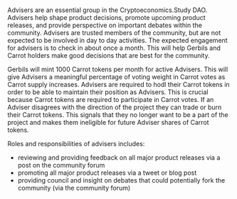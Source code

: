 <br />

Advisers are an essential group in the Cryptoeconomics.Study DAO. Advisers help shape product decisions, promote upcoming product releases, and provide perspective on important debates within the community. Advisers are trusted members of the community, but are not expected to be involved in day to day activities. The expected engagement for advisers is to check in about once a month. This will help Gerbils and Carrot holders make good decisions that are best for the community.

Gerbils will mint 1000 Carrot tokens per month for active Advisers. This will give Advisers a meaningful percentage of voting weight in Carrot votes as Carrot supply increases. Advisers are required to hodl their Carrot tokens in order to be able to maintain their position as Advisers. This is crucial because Carrot tokens are required to participate in Carrot votes. If an Adviser disagrees with the direction of the project they can trade or burn their Carrot tokens. This signals that they no longer want to be a part of the project and makes them ineligible for future Adviser shares of Carrot tokens.

Roles and responsibilities of advisers includes:
- reviewing and providing feedback on all major product releases via a post on the community forum
- promoting all major product releases via a tweet or blog post
- providing council and insight on debates that could potentially fork the community (via the community forum)

<br />
